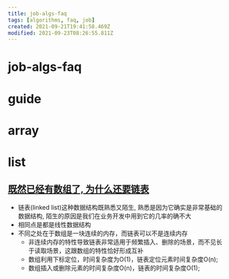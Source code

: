 ```yaml
---
title: job-algs-faq
tags: [algorithms, faq, job]
created: 2021-09-21T19:41:58.469Z
modified: 2021-09-23T08:26:55.811Z
---
```


# job-algs-faq  

# guide

# array

# list

## [既然已经有数组了, 为什么还要链表](https://juejin.cn/post/6844903946222321671)

- 链表(linked list)这种数据结构既熟悉又陌生, 熟悉是因为它确实是非常基础的数据结构, 陌生的原因是我们在业务开发中用到它的几率的确不大
- 相同点是都是线性数据结构
- 不同之处在于数组是一块连续的内存，而链表可以不是连续内存
  - 非连续内存的特性导致链表非常适用于频繁插入、删除的场景，而不见长于读取场景，这跟数组的特性恰好形成互补
  - 数组利用下标定位，时间复杂度为O(1)，链表定位元素时间复杂度O(n); 
  - 数组插入或删除元素的时间复杂度O(n)，链表的时间复杂度O(1); 
